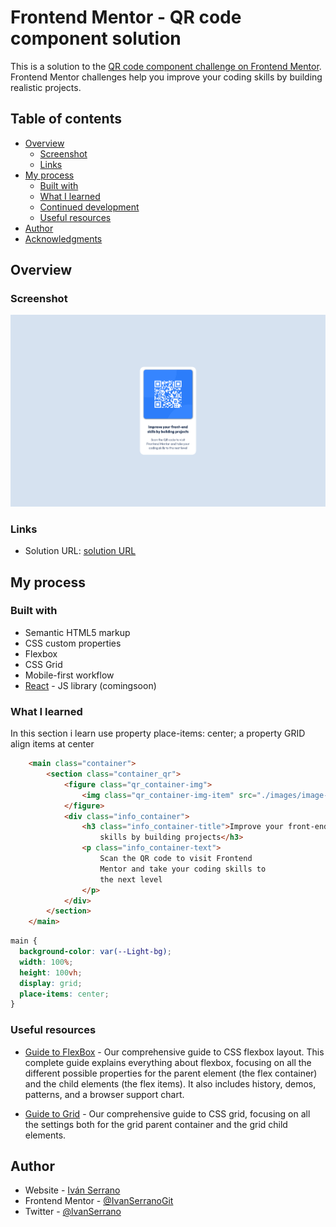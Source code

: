 # Frontend Mentor - QR code component solution

This is a solution to the [QR code component challenge on Frontend Mentor](https://www.frontendmentor.io/challenges/qr-code-component-iux_sIO_H). Frontend Mentor challenges help you improve your coding skills by building realistic projects. 

## Table of contents

- [Overview](#overview)
  - [Screenshot](#screenshot)
  - [Links](#links)
- [My process](#my-process)
  - [Built with](#built-with)
  - [What I learned](#what-i-learned)
  - [Continued development](#continued-development)
  - [Useful resources](#useful-resources)
- [Author](#author)
- [Acknowledgments](#acknowledgments)

## Overview

### Screenshot

![img](https://github.com/IvanSerranoGit/QRCodeComponent/blob/main/images/Screenshot%202022-02-24%20at%2015-46-04%20QR%20Code%20Component.png)

### Links

- Solution URL: [solution URL](https://ivanserranogit.github.io/QRCodeComponent/)

## My process

### Built with

- Semantic HTML5 markup
- CSS custom properties
- Flexbox
- CSS Grid
- Mobile-first workflow
- [React](https://reactjs.org/) - JS library (comingsoon)

### What I learned

In this section i learn use property place-items: center; a property  GRID align items at center

```html
    <main class="container">
        <section class="container_qr">
            <figure class="qr_container-img">
                <img class="qr_container-img-item" src="./images/image-qr-code.png" alt="qr-code">
            </figure>
            <div class="info_container">
                <h3 class="info_container-title">Improve your front-end
                    skills by building projects</h3>
                <p class="info_container-text">
                    Scan the QR code to visit Frontend
                    Mentor and take your coding skills to
                    the next level
                </p>
            </div>
        </section>
    </main>
```

```css
main {
  background-color: var(--Light-bg);
  width: 100%;
  height: 100vh;
  display: grid;
  place-items: center;
}
```



### Useful resources

- [Guide to FlexBox](https://css-tricks.com/snippets/css/a-guide-to-flexbox/) - Our comprehensive guide to CSS flexbox layout. This complete guide explains everything about flexbox, focusing on all the different possible properties for the parent element (the flex container) and the child elements (the flex items). It also includes history, demos, patterns, and a browser support chart.

- [Guide to Grid](https://css-tricks.com/snippets/css/complete-guide-grid/) - Our comprehensive guide to CSS grid, focusing on all the settings both for the grid parent container and the grid child elements.

## Author

- Website - [Iván Serrano](https://ivan.serrano.opengala.xyz/)
- Frontend Mentor - [@IvanSerranoGit](https://www.frontendmentor.io/profile/IvanSerranoGit)
- Twitter - [@lvanSerrano](https://twitter.com/lvanSerrano)

